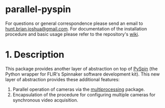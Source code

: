 # parallel-pyspin #
For questions or general correspondence please send an email to hunt.brian.joshua@gmail.com. For documentation of the installation procedure and basic usage please refer to the repository's [wiki](https://github.com/jbhunt/parallel-pyspin/wiki).

# 1. Description #
This package provides another layer of abstraction on top of [PySpin](https://www.flir.com/products/spinnaker-sdk/) (the Python wrapper for FLIR's Spinnaker software development kit). This new layer of abstraction provides these additional features:

1. Parallel operation of cameras via the [multiprocessing](https://docs.python.org/2/library/multiprocessing.html) package.
2. Encapsulation of the procedure for configuring multiple cameras for synchronous video acquisition.
